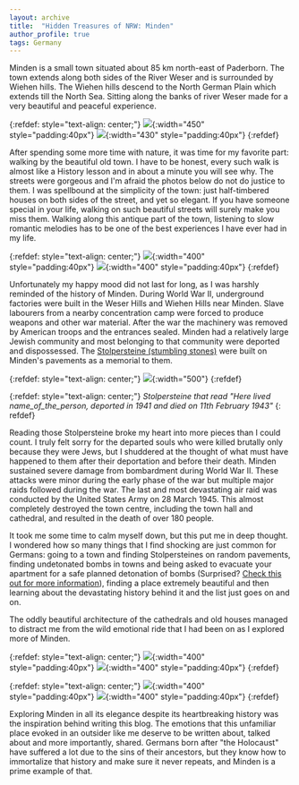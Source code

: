 ```yaml
---
layout: archive
title:  "Hidden Treasures of NRW: Minden"
author_profile: true
tags: Germany
---
```


Minden is a small town situated about 85 km north-east of Paderborn. The town extends along both sides of the River Weser and is surrounded by Wiehen hills. The Wiehen hills descend to the North German Plain which extends till the North Sea. Sitting along the banks of river Weser made for a very beautiful and peaceful experience. 

{:refdef: style="text-align: center;"}
![](/images/Minden2.jpg){:width="450" style="padding:40px"}
![](/images/Minden10.jpg){:width="430" style="padding:40px"}
{:refdef}

After spending some more time with nature, it was time for my favorite part: walking by the beautiful old town. I have to be honest, every such walk is almost like a History lesson and in about a minute you will see why. The streets were gorgeous and I'm afraid the photos below do not do justice to them. I was spellbound at the simplicity of the town: just half-timbered houses on both sides of the street, and yet so elegant. If you have someone special in your life, walking on such beautiful streets will surely make you miss them. Walking along this antique part of the town, listening to slow romantic melodies has to be one of the best experiences I have ever had in my life.

{:refdef: style="text-align: center;"}
![](/images/Minden3.jpg){:width="400" style="padding:40px"} 
![](/images/Minden7.jpg){:width="400" style="padding:40px"} 
{:refdef}

Unfortunately my happy mood did not last for long, as I was harshly reminded of the history of Minden. During World War II, underground factories were built in the Weser Hills and Wiehen Hills near Minden. Slave labourers from a nearby concentration camp were forced to produce weapons and other war material. After the war the machinery was removed by American troops and the entrances sealed. Minden had a relatively large Jewish community and most belonging to that community were deported and dispossessed. The [Stolpersteine (stumbling stones)](https://en.wikipedia.org/wiki/Stolperstein) were built on Minden's pavements as a memorial to them. 

{:refdef: style="text-align: center;"}
![](/images/Minden1.jpg){:width="500"}
{:refdef}

{:refdef: style="text-align: center;"}
*Stolpersteine that read "Here lived name_of_the_person, deported in 1941 and died on 11th February 1943"*
{: refdef}

Reading those Stolpersteine broke my heart into more pieces than I could count. I truly felt sorry for the departed souls who were killed brutally only because they were Jews, but I shuddered at the thought of what must have happened to them after their deportation and before their death. Minden sustained severe damage from bombardment during World War II. These attacks were minor during the early phase of the war but multiple major raids followed during the war. The last and most devastating air raid was conducted by the United States Army on 28 March 1945. This almost completely destroyed the town centre, including the town hall and cathedral, and resulted in the death of over 180 people. 

It took me some time to calm myself down, but this put me in deep thought. I wondered how so many things that I find shocking are just common for Germans: going to a town and finding Stolpersteines on random pavements, finding undetonated bombs in towns and being asked to evacuate your apartment for a safe planned detonation of bombs (Surprised? [Check this out for more information](https://www.bloomberg.com/news/articles/2019-06-03/wwii-bombs-still-pose-a-threat-to-german-cities)), finding a place extremely beautiful and then learning about the devastating history behind it and the list just goes on and on. 

The oddly beautiful architecture of the cathedrals and old houses managed to distract me from the wild emotional ride that I had been on as I explored more of Minden.

{:refdef: style="text-align: center;"}
![](/images/Minden6.jpg){:width="400" style="padding:40px"} 
![](/images/Minden5.jpg){:width="400" style="padding:40px"} 
{:refdef}

{:refdef: style="text-align: center;"}
![](/images/Minden8.jpg){:width="400" style="padding:40px"} 
![](/images/Minden4.jpg){:width="400" style="padding:40px"} 
{:refdef}

Exploring Minden in all its elegance despite its heartbreaking history was the inspiration behind writing this blog. The emotions that this unfamiliar place evoked in an outsider like me deserve to be written about, talked about and more importantly, shared. Germans born after "the Holocaust" have suffered a lot due to the sins of their ancestors, but they know how to immortalize that history and make sure it never repeats, and Minden is a prime example of that.
